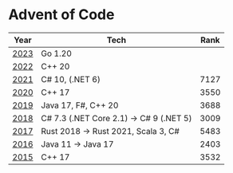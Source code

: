 # Advent of Code

Year | Tech                                    | Rank 
-----|-----------------------------------------|-----
[2023](https://adventofcode.com/2023)| Go 1.20                                 ||
[2022](https://adventofcode.com/2022) | C++ 20                                  ||
[2021](https://adventofcode.com/2021) | C# 10, (.NET 6)                         | 7127
[2020](https://adventofcode.com/2020) | C++ 17                                  | 3550 
[2019](https://adventofcode.com/2019) | Java 17, F#, C++ 20                     | 3688
[2018](https://adventofcode.com/2018) | C# 7.3 (.NET Core 2.1) -> C# 9 (.NET 5) | 3009
[2017](https://adventofcode.com/2017) | Rust 2018 -> Rust 2021, Scala 3, C#     | 5483
[2016](https://adventofcode.com/2016) | Java 11 -> Java 17                      | 2403 
[2015](https://adventofcode.com/2015) | C++ 17                                  | 3532
